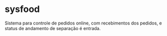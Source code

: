 # sysfood
Sistema para controle de pedidos online, com recebimentos dos pedidos, e status de andamento de separação é entrada.
